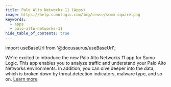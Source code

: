 ```yaml
---
title: Palo Alto Networks 11 (Apps)
image: https://help.sumologic.com/img/reuse/sumo-square.png
keywords:
  - apps
  - palo-alto-networks-11
hide_table_of_contents: true    
---
```


import useBaseUrl from '@docusaurus/useBaseUrl';

We're excited to introduce the new Palo Alto Networks 11 app for Sumo Logic. This app enables you to analyze traffic and understand your Palo Alto Networks environments. In addition, you can dive deeper into the data, which is broken down by threat detection indicators, malware type, and so on. [Learn more](/docs/integrations/cloud-security-monitoring-analytics/palo-alto-networks-11).
